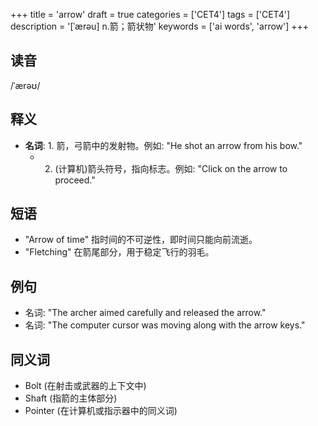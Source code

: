 +++
title = 'arrow'
draft = true
categories = ['CET4']
tags = ['CET4']
description = '[ˈærəu] n.箭；箭状物'
keywords = ['ai words', 'arrow']
+++

## 读音
/ˈærəʊ/

## 释义
- **名词**: 1. 箭，弓箭中的发射物。例如: "He shot an arrow from his bow."
   - 2. (计算机)箭头符号，指向标志。例如: "Click on the arrow to proceed."

## 短语
- "Arrow of time" 指时间的不可逆性，即时间只能向前流逝。
- "Fletching" 在箭尾部分，用于稳定飞行的羽毛。

## 例句
- 名词: "The archer aimed carefully and released the arrow."
- 名词: "The computer cursor was moving along with the arrow keys."

## 同义词
- Bolt (在射击或武器的上下文中)
- Shaft (指箭的主体部分)
- Pointer (在计算机或指示器中的同义词)

